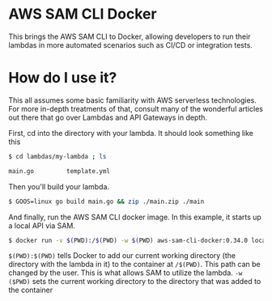 # AWS SAM CLI Docker

This brings the AWS SAM CLI to Docker, allowing developers to run their lambdas in more automated scenarios such as CI/CD or integration tests.

# How do I use it?

This all assumes some basic familiarity with AWS serverless technologies. For more in-depth treatments of that, consult many of the wonderful articles out there that go over Lambdas and API Gateways in depth.

First, cd into the directory with your lambda. It should look something like this
 
```bash
$ cd lambdas/my-lambda ; ls

main.go         template.yml
```

Then you'll build your lambda.

```bash
$ GOOS=linux go build main.go && zip ./main.zip ./main
```

And finally, run the AWS SAM CLI docker image. In this example, it starts up a local API
via SAM.

```bash
$ docker run -v $(PWD):/$(PWD) -w $(PWD) aws-sam-cli-docker:0.34.0 local start-api --host=0.0.0.0
```

`$(PWD):$(PWD)` tells Docker to add our current working directory (the directory with the lambda in it) to the container at `/$(PWD)`.
This path can be changed by the user. This is what allows SAM to utilize the lambda. `-w ($PWD)` sets the current working directory to the directory that was added to the container
